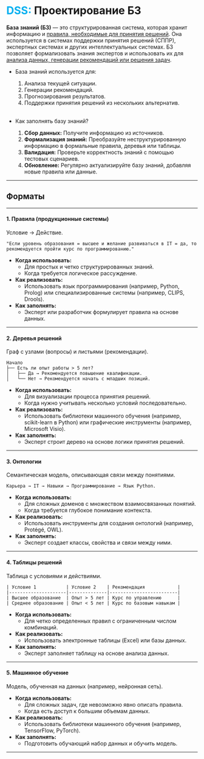 
# <font color="#00b0f0">DSS:</font> Проектирование БЗ

**База знаний (БЗ)** — это структурированная система, которая хранит информацию и <u>правила, необходимые для принятия решений</u>. 
Она используется в системах поддержки принятия решений (СППР), экспертных системах и других интеллектуальных системах. 
БЗ позволяет формализовать знания экспертов и использовать их для <u>анализа данных, генерации рекомендаций или решения задач</u>.

- База знаний используется для:
	1. Анализа текущей ситуации.
	2. Генерации рекомендаций.
	3. Прогнозирования результатов.
	4. Поддержки принятия решений из нескольких альтернатив.
	<br>

- Как заполнять базу знаний?
	1. **Сбор данных:** Получите информацию из источников.
	2. **Формализация знаний:** Преобразуйте неструктурированную информацию в формальные правила, деревья или таблицы.
	3. **Валидация:** Проверьте корректность знаний с помощью тестовых сценариев.
	4. **Обновление:** Регулярно актуализируйте базу знаний, добавляя новые правила или данные.

---
## **Форматы**
---

#### 1. **Правила (продукционные системы)**
Условие → Действие.

```
"Если уровень образования = высшее и желание развиваться в IT = да, то рекомендуется пройти курс по программированию."
```

   - **Когда использовать:**
     - Для простых и четко структурированных знаний.
     - Когда требуется логическое рассуждение.
   - **Как реализовать:**
     - Использовать язык программирования (например, Python, Prolog) или специализированные системы (например, CLIPS, Drools).
   - **Как заполнять:**
     - Эксперт или разработчик формулирует правила на основе данных.
---
#### 2. **Деревья решений**
Граф с узлами (вопросы) и листьями (рекомендации).

```
Начало
├── Есть ли опыт работы > 5 лет?
│   ├── Да → Рекомендуется повышение квалификации.
│   └── Нет → Рекомендуется начать с младших позиций.
```
   
   - **Когда использовать:**
     - Для визуализации процесса принятия решений.
     - Когда нужно учитывать несколько условий последовательно.
   - **Как реализовать:**
     - Использовать библиотеки машинного обучения (например, scikit-learn в Python) или графические инструменты (например, Microsoft Visio).
   - **Как заполнять:**
     - Эксперт строит дерево на основе логики принятия решений.
---
#### 3. **Онтологии**
Семантическая модель, описывающая связи между понятиями.

```
Карьера → IT → Навыки → Программирование → Язык Python.
```
   
   - **Когда использовать:**
     - Для сложных доменов с множеством взаимосвязанных понятий.
     - Когда требуется глубокое понимание контекста.
   - **Как реализовать:**
     - Использовать инструменты для создания онтологий (например, Protégé, OWL).
   - **Как заполнять:**
     - Эксперт создает классы, свойства и связи между ними.
---
#### 4. **Таблицы решений**
Таблица с условиями и действиями.

```
| Условие 1           | Условие 2    | Рекомендация            |
|---------------------|--------------|-------------------------|
| Высшее образование  | Опыт > 5 лет | Курс по управлению      |
| Среднее образование | Опыт < 5 лет | Курс по базовым навыкам |
```

   - **Когда использовать:**
     - Для четко определенных правил с ограниченным числом комбинаций.
   - **Как реализовать:**
     - Использовать электронные таблицы (Excel) или базы данных.
   - **Как заполнять:**
     - Эксперт заполняет таблицу на основе анализа данных.
---
#### 5. **Машинное обучение**
Модель, обученная на данных (например, нейронная сеть).
   
   - **Когда использовать:**
     - Для сложных задач, где невозможно явно описать правила.
     - Когда есть доступ к большим объемам данных.
   - **Как реализовать:**
     - Использовать библиотеки машинного обучения (например, TensorFlow, PyTorch).
   - **Как заполнять:**
     - Подготовить обучающий набор данных и обучить модель.
---
